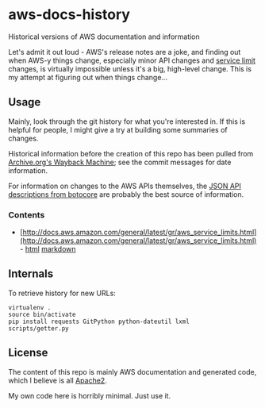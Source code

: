 # aws-docs-history

Historical versions of AWS documentation and information

Let's admit it out loud - AWS's release notes are a joke, and finding out when
AWS-y things change, especially minor API changes and [service limit](http://docs.aws.amazon.com/general/latest/gr/aws_service_limits.html)
changes, is virtually impossible unless it's a big, high-level change. This is
my attempt at figuring out when things change...

## Usage

Mainly, look through the git history for what you're interested in. If this is helpful
for people, I might give a try at building some summaries of changes.

Historical information before the creation of this repo has been pulled from
[Archive.org's Wayback Machine](https://archive.org/web/); see the commit messages
for date information.

For information on changes to the AWS APIs themselves, the
[JSON API descriptions from botocore](https://github.com/boto/botocore/tree/develop/botocore/data)
are probably the best source of information.

### Contents

* [http://docs.aws.amazon.com/general/latest/gr/aws_service_limits.html](http://docs.aws.amazon.com/general/latest/gr/aws_service_limits.html) - [html](docs.aws.amazon.com/general/aws_service_limits.html) [markdown](docs.aws.amazon.com/general/aws_service_limits.html.md)

## Internals

To retrieve history for new URLs:

```
virtualenv .
source bin/activate
pip install requests GitPython python-dateutil lxml
scripts/getter.py
```

## License

The content of this repo is mainly AWS documentation and generated code, which
I believe is all [Apache2](http://aws.amazon.com/apache2.0/).

My own code here is horribly minimal. Just use it.
